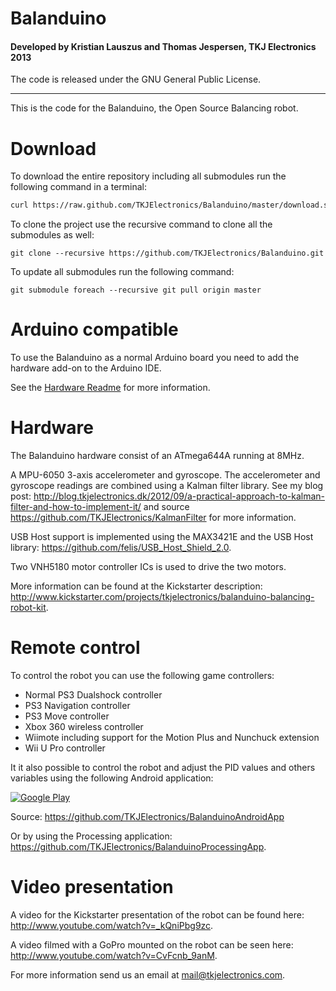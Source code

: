 # Balanduino
#### Developed by Kristian Lauszus and Thomas Jespersen, TKJ Electronics 2013

The code is released under the GNU General Public License.
_________

This is the code for the Balanduino, the Open Source Balancing robot.

# Download

To download the entire repository including all submodules run the following command in a terminal:

```sh
curl https://raw.github.com/TKJElectronics/Balanduino/master/download.sh | sh
```

To clone the project use the recursive command to clone all the submodules as well:

```
git clone --recursive https://github.com/TKJElectronics/Balanduino.git
```

To update all submodules run the following command:

```
git submodule foreach --recursive git pull origin master
```

# Arduino compatible

To use the Balanduino as a normal Arduino board you need to add the hardware add-on to the Arduino IDE.

See the [Hardware Readme](Firmware/hardware/README.md) for more information.

# Hardware

The Balanduino hardware consist of an ATmega644A running at 8MHz.

A MPU-6050 3-axis accelerometer and gyroscope.
The accelerometer and gyroscope readings are combined using a Kalman filter library. See my blog post: <http://blog.tkjelectronics.dk/2012/09/a-practical-approach-to-kalman-filter-and-how-to-implement-it/> and source <https://github.com/TKJElectronics/KalmanFilter> for more information.

USB Host support is implemented using the MAX3421E and the USB Host library: <https://github.com/felis/USB_Host_Shield_2.0>.

Two VNH5180 motor controller ICs is used to drive the two motors.

More information can be found at the Kickstarter description: <http://www.kickstarter.com/projects/tkjelectronics/balanduino-balancing-robot-kit>.

# Remote control

To control the robot you can use the following game controllers:

* Normal PS3 Dualshock controller
* PS3 Navigation controller
* PS3 Move controller
* Xbox 360 wireless controller
* Wiimote including support for the Motion Plus and Nunchuck extension
* Wii U Pro controller

It it also possible to control the robot and adjust the PID values and others variables using the following Android application:

[![Google Play](http://developer.android.com/images/brand/en_generic_rgb_wo_60.png)](http://play.google.com/store/apps/details?id=com.tkjelectronics.balanduino)

Source: <https://github.com/TKJElectronics/BalanduinoAndroidApp>

Or by using the Processing application: <https://github.com/TKJElectronics/BalanduinoProcessingApp>.

# Video presentation

A video for the Kickstarter presentation of the robot can be found here: <http://www.youtube.com/watch?v=_kQniPbg9zc>.

A video filmed with a GoPro mounted on the robot can be seen here: <http://www.youtube.com/watch?v=CvFcnb_9anM>.

For more information send us an email at <mail@tkjelectronics.com>.